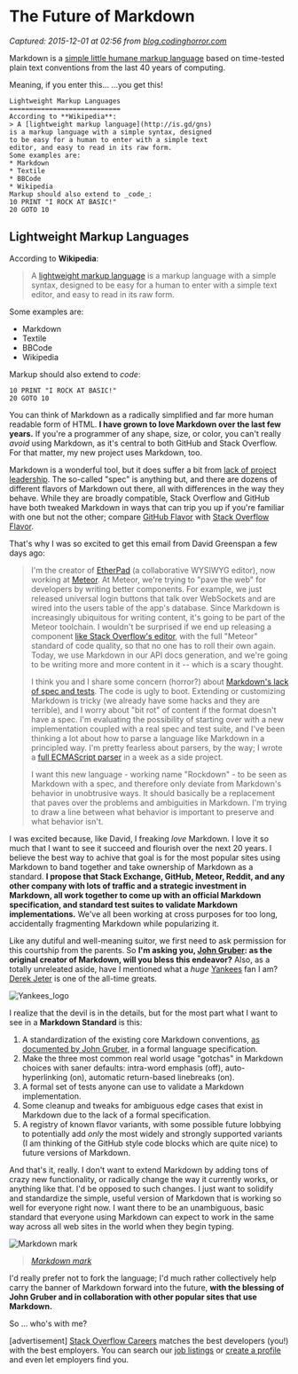 # The Future of Markdown

_Captured: 2015-12-01 at 02:56 from [blog.codinghorror.com](http://blog.codinghorror.com/the-future-of-markdown/)_

Markdown is a [simple little humane markup language](http://www.codinghorror.com/blog/2008/05/is-html-a-humane-markup-language.html) based on time-tested plain text conventions from the last 40 years of computing.

Meaning, if you enter this…
…you get this!
    
    
      
    Lightweight Markup Languages  
    ============================
    According to **Wikipedia**:  
    > A [lightweight markup language](http://is.gd/gns)
    is a markup language with a simple syntax, designed  
    to be easy for a human to enter with a simple text  
    editor, and easy to read in its raw form.  
    Some examples are:  
    * Markdown
    * Textile
    * BBCode
    * Wikipedia
    Markup should also extend to _code_:  
    10 PRINT "I ROCK AT BASIC!"  
    20 GOTO 10  
    

## Lightweight Markup Languages

According to **Wikipedia**:

> A [lightweight markup language](http://en.wikipedia.org/wiki/List_of_lightweight_markup_languages) is a markup language with a simple syntax, designed to be easy for a human to enter with a simple text editor, and easy to read in its raw form. 

Some examples are: 

  * Markdown
  * Textile
  * BBCode
  * Wikipedia

Markup should also extend to _code_: 
    
    
      
    10 PRINT "I ROCK AT BASIC!"  
    20 GOTO 10  
    

You can think of Markdown as a radically simplified and far more human readable form of HTML. **I have grown to love Markdown over the last few years.** If you're a programmer of any shape, size, or color, you can't really _avoid_ using Markdown, as it's central to both GitHub and Stack Overflow. For that matter, my new project uses Markdown, too.

Markdown is a wonderful tool, but it does suffer a bit from [lack of project leadership](http://www.codinghorror.com/blog/2009/12/responsible-open-source-code-parenting.html). The so-called "spec" is anything but, and there are dozens of different flavors of Markdown out there, all with differences in the way they behave. While they are broadly compatible, Stack Overflow and GitHub have both tweaked Markdown in ways that can trip you up if you're familiar with one but not the other; compare [GitHub Flavor](http://github.github.com/github-flavored-markdown/) with [Stack Overflow Flavor](http://stackoverflow.com/editing-help).

That's why I was so excited to get this email from David Greenspan a few days ago:

> I'm the creator of [EtherPad](http://etherpad.com/) (a collaborative WYSIWYG editor), now working at [Meteor](http://meteor.com/). At Meteor, we're trying to "pave the web" for developers by writing better components. For example, we just released universal login buttons that talk over WebSockets and are wired into the users table of the app's database. Since Markdown is increasingly ubiquitous for writing content, it's going to be part of the Meteor toolchain. I wouldn't be surprised if we end up releasing a component [like Stack Overflow's editor](http://code.google.com/p/pagedown/), with the full "Meteor" standard of code quality, so that no one has to roll their own again. Today, we use Markdown in our API docs generation, and we're going to be writing more and more content in it -- which is a scary thought.
> 
> I think you and I share some concern (horror?) about [Markdown's lack of spec and tests](http://www.codinghorror.com/blog/2009/12/responsible-open-source-code-parenting.html). The code is ugly to boot. Extending or customizing Markdown is tricky (we already have some hacks and they are terrible), and I worry about "bit rot" of content if the format doesn't have a spec. I'm evaluating the possibility of starting over with a new implementation coupled with a real spec and test suite, and I've been thinking a lot about how to parse a language like Markdown in a principled way. I'm pretty fearless about parsers, by the way; I wrote a [full ECMAScript parser](http://jsparse.meteor.com/) in a week as a side project.
> 
> I want this new language - working name "Rockdown" - to be seen as Markdown with a spec, and therefore only deviate from Markdown's behavior in unobtrusive ways. It should basically be a replacement that paves over the problems and ambiguities in Markdown. I'm trying to draw a line between what behavior is important to preserve and what behavior isn't.

I was excited because, like David, I freaking _love_ Markdown. I love it so much that I want to see it succeed and flourish over the next 20 years. I believe the best way to achive that goal is for the most popular sites using Markdown to band together and take ownership of Markdown as a standard. **I propose that Stack Exchange, GitHub, Meteor, Reddit, and any other company with lots of traffic and a strategic investment in Markdown, all work together to come up with an official Markdown specification, and standard test suites to validate Markdown implementations.** We've all been working at cross purposes for too long, accidentally fragmenting Markdown while popularizing it.

Like any dutiful and well-meaning suitor, we first need to ask permission for this courtship from the parents. So **I'm asking you, [John Gruber](http://en.wikipedia.org/wiki/John_Gruber): as the original creator of Markdown, will you bless this endeavor?** Also, as a totally unreleated aside, have I mentioned what a _huge_ [Yankees](http://newyork.yankees.mlb.com) fan I am? [Derek Jeter](http://en.wikipedia.org/wiki/Derek_Jeter) is one of the all-time greats.

![Yankees_logo](http://blog.codinghorror.com/content/images/uploads/2012/10/6a0120a85dcdae970b017ee4727df7970d-800wi.png)

I realize that the devil is in the details, but for the most part what I want to see in a **Markdown Standard** is this:

  1. A standardization of the existing core Markdown conventions, [as documented by John Gruber](http://daringfireball.net/projects/markdown/), in a formal language specification. 
  2. Make the three most common real world usage "gotchas" in Markdown choices with saner defaults: intra-word emphasis (off), auto-hyperlinking (on), automatic return-based linebreaks (on). 
  3. A formal set of tests anyone can use to validate a Markdown implementation. 
  4. Some cleanup and tweaks for ambiguous edge cases that exist in Markdown due to the lack of a formal specification. 
  5. A registry of known flavor variants, with some possible future lobbying to potentially add _only_ the most widely and strongly supported variants (I am thinking of the GitHub style code blocks which are quite nice) to future versions of Markdown. 

And that's it, really. I don't want to extend Markdown by adding tons of crazy new functionality, or radically change the way it currently works, or anything like that. I'd be opposed to such changes. I just want to solidify and standardize the simple, useful version of Markdown that is working so well for everyone right now. I want there to be an unambiguous, basic standard that everyone using Markdown can expect to work in the same way across all web sites in the world when they begin typing.

![Markdown mark](http://blog.codinghorror.com/content/images/uploads/2012/10/6a0120a85dcdae970b017d3cfd6d03970c-800wi.png)

> _[Markdown mark](http://dcurt.is/the-markdown-mark)_

I'd really prefer not to fork the language; I'd much rather collectively help carry the banner of Markdown forward into the future, **with the blessing of John Gruber and in collaboration with other popular sites that use Markdown.**

So … who's with me?

[advertisement] [Stack Overflow Careers](http://careers.stackoverflow.com/) matches the best developers (you!) with the best employers. You can search our [job listings](http://careers.stackoverflow.com/jobs) or [create a profile](http://careers.stackoverflow.com/cv) and even let employers find you. 
